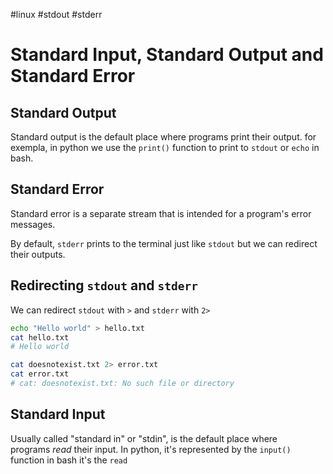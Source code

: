 #linux #stdout #stderr

# Standard Input, Standard Output and Standard Error

## Standard Output
Standard output is the default place where programs print their output. for exempla, in python we use the `print()` function to print to `stdout` or `echo` in bash.

## Standard Error
Standard error is a separate stream that is intended for a program's error messages.

By default, `stderr` prints to the terminal just like `stdout` but we can redirect their outputs.

## Redirecting `stdout` and `stderr`

We can redirect `stdout` with `>` and `stderr` with `2>`
```bash
echo "Hello world" > hello.txt
cat hello.txt
# Hello world
```

```bash
cat doesnotexist.txt 2> error.txt
cat error.txt
# cat: doesnotexist.txt: No such file or directory
```

## Standard Input
Usually called "standard in" or "stdin", is the default place where programs _read_ their input.
In python, it's represented by the `input()` function in bash it's the `read`
